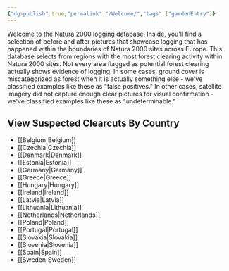 ```yaml
---
{"dg-publish":true,"permalink":"/Welcome/","tags":["gardenEntry"]}
---
```


Welcome to the Natura 2000 logging database. Inside, you'll find a selection of before and after pictures that showcase logging that has happened within the boundaries of Natura 2000 sites across Europe. This database selects from regions with the most forest clearing activity within Natura 2000 sites. Not every area flagged as potential forest clearing actually shows evidence of logging. In some cases, ground cover is miscategorized as forest when it is actually something else - we've classified examples like these as "false positives." In other cases, satellite imagery did not capture enough clear pictures for visual confirmation - we've classified examples like these as "undeterminable."

## View Suspected Clearcuts By Country

- [[Belgium\|Belgium]]
- [[Czechia\|Czechia]]
- [[Denmark\|Denmark]]
- [[Estonia\|Estonia]]
- [[Germany\|Germany]]
- [[Greece\|Greece]]
- [[Hungary\|Hungary]]
- [[Ireland\|Ireland]]
- [[Latvia\|Latvia]]
- [[Lithuania\|Lithuania]]
- [[Netherlands\|Netherlands]]
- [[Poland\|Poland]]
- [[Portugal\|Portugal]]
- [[Slovakia\|Slovakia]]
- [[Slovenia\|Slovenia]]
- [[Spain\|Spain]]
- [[Sweden\|Sweden]]